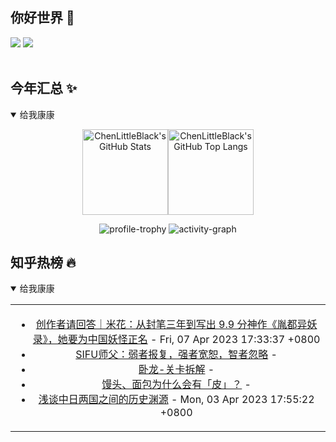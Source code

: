 ## 你好世界 👋

[![](https://img.shields.io/badge/@ChenLittleBlack-1a6c81?style=flat&logo=java&logoColor=1a6c81&label=Java&colorA=ffffff)](https://www.java.com/)
[![](https://img.shields.io/badge/@ChenLittleBlack-41b883?style=flat&logo=vuedotjs&logoColor=41b883&label=Vue&colorA=ffffff)](https://cn.vuejs.org/)

<div align="center">

<img alt="" src="https://readme-typing-svg.herokuapp.com?font=Consolas&center=true&vCenter=true&width=800&height=60&lines=The+traveler+often+arrives%2C+and+the+doer+often+succeeds.">
<img width="800"  height="3" alt="" src="https://camo.githubusercontent.com/82291b0fe831bfc6781e07fc5090cbd0a8b912bb8b8d4fec0696c881834f81ac/68747470733a2f2f70726f626f742e6d656469612f394575424971676170492e676966">

</div>


## 今年汇总 ✨

<details open>

<summary>给我康康</summary>

<div align="center">

<img height="137px" alt="ChenLittleBlack's GitHub Stats" src="https://github-readme-stats-roan-delta.vercel.app/api?username=ChenLittleBlack&hide_title=false&hide_border=true&show_icons=true&include_all_commits=true&line_height=21&bg_color=0,EC6C6C,FFD479,FFFC79,73FA79&theme=graywhite&locale=cn" /><img align="" height="137px" alt="ChenLittleBlack's GitHub Top Langs" src="https://github-readme-stats-roan-delta.vercel.app/api/top-langs/?username=ChenLittleBlack&hide_title=false&hide_border=true&layout=compact&bg_color=0,73FA79,73FDFF,D783FF&theme=graywhite&locale=cn" />

<img alt="profile-trophy" src="https://github-profile-trophy.vercel.app/?username=ChenLittleBlack&theme=algolia&column=-1" />

<img alt="activity-graph" src="https://activity-graph.herokuapp.com/graph?username=ChenLittleBlack&theme=github" />

</div>

</details>


## 知乎热榜 🔥

<details open>

<summary>给我康康</summary>

<div align="center">

<table style="height: 300px;">
<tr>
<td align="center" valign="middle">

<!-- START_SECTION:blog -->
* <a href='http://zhuanlan.zhihu.com/p/620167841?utm_campaign=rss&utm_medium=rss&utm_source=rss&utm_content=title' target='_blank'>创作者请回答｜米花：从封笔三年到写出 9.9 分神作《胤都异妖录》，她要为中国妖怪正名</a> - Fri, 07 Apr 2023 17:33:37 +0800
* <a href='http://zhuanlan.zhihu.com/p/619618591?utm_campaign=rss&utm_medium=rss&utm_source=rss&utm_content=title' target='_blank'>SIFU师父：弱者报复，强者宽恕，智者忽略</a> - 
* <a href='http://zhuanlan.zhihu.com/p/619705261?utm_campaign=rss&utm_medium=rss&utm_source=rss&utm_content=title' target='_blank'>卧龙-关卡拆解</a> - 
* <a href='http://www.zhihu.com/question/20285657/answer/2963446768?utm_campaign=rss&utm_medium=rss&utm_source=rss&utm_content=title' target='_blank'>馒头、面包为什么会有「皮」？</a> - 
* <a href='http://zhuanlan.zhihu.com/p/330251297?utm_campaign=rss&utm_medium=rss&utm_source=rss&utm_content=title' target='_blank'>浅谈中日两国之间的历史渊源</a> - Mon, 03 Apr 2023 17:55:22 +0800
<!-- END_SECTION:blog -->

</td>
</tr>
</table>

</div>
</details>
